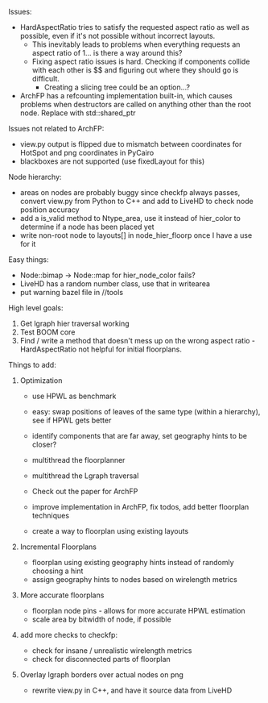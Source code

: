 Issues:
 - HardAspectRatio tries to satisfy the requested aspect ratio as well as possible, even if it's not possible without incorrect layouts.
    - This inevitably leads to problems when everything requests an aspect ratio of 1... is there a way around this?
    - Fixing aspect ratio issues is hard.  Checking if components collide with each other is $$ and figuring out where they should go is difficult.
       - Creating a slicing tree could be an option...?
 - ArchFP has a refcounting implementation built-in, which causes problems when destructors are called on anything other than the root node.  Replace with std::shared_ptr

Issues not related to ArchFP:
 - view.py output is flipped due to mismatch between coordinates for HotSpot and png coordinates in PyCairo
 - blackboxes are not supported (use fixedLayout for this)

Node hierarchy:
 - areas on nodes are probably buggy since checkfp always passes, convert view.py from Python to C++ and add to LiveHD to check node position accuracy
 - add a is_valid method to Ntype_area, use it instead of hier_color to determine if a node has been placed yet
 - write non-root node to layouts[] in node_hier_floorp once I have a use for it

Easy things:
 - Node::bimap -> Node::map for hier_node_color fails?
 - LiveHD has a random number class, use that in writearea
 - put warning bazel file in //tools

High level goals:
1. Get lgraph hier traversal working
2. Test BOOM core
3. Find / write a method that doesn't mess up on the wrong aspect ratio - HardAspectRatio not helpful for initial floorplans.

Things to add:
1. Optimization

    - use HPWL as benchmark
    - easy: swap positions of leaves of the same type (within a hierarchy), see if HPWL gets better
    - identify components that are far away, set geography hints to be closer?

    - multithread the floorplanner
    - multithread the Lgraph traversal
    - Check out the paper for ArchFP
    - improve implementation in ArchFP, fix todos, add better floorplan techniques
    - create a way to floorplan using existing layouts
2. Incremental Floorplans
    - floorplan using existing geography hints instead of randomly choosing a hint
    - assign geography hints to nodes based on wirelength metrics
3. More accurate floorplans
    - floorplan node pins - allows for more accurate HPWL estimation
    - scale area by bitwidth of node, if possible
4. add more checks to checkfp:
    - check for insane / unrealistic wirelength metrics
    - check for disconnected parts of floorplan
5. Overlay lgraph borders over actual nodes on png
    - rewrite view.py in C++, and have it source data from LiveHD
